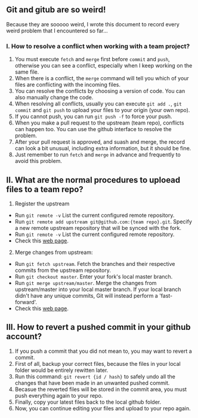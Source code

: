 ## Git and gitub are so weird!

Because they are sooooo weird, I wrote this document to record every weird problem that I encountered so far...


### I. How to resolve a conflict when working with a team project?
1. You must execute `fetch` and `merge` first before `commit` and `push`, otherwise you can see a conflict, especially when I keep working on the same file.
2. When there is a conflict, the `merge` command will tell you which of your files are conflicting with the incoming files.
3. You can resolve the conflicts by choosing a version of code. You can also manually change the code.
4. When resolving all conflicts, usually you can execute `git add .`, `git commit` and `git push` to upload your files to your origin (your own repo).
5. If you cannot push, you can run `git push -f` to force your push.
6. When you make a pull request to the upstream (team repo), conflicts can happen too. You can use the github interface to resolve the problem.
7. After your pull request is approved, and suash and merge, the record can look a bit unusual, including extra information, but it should be fine.
8. Just remember to run `fetch` and `merge` in advance and frequently to avoid this problem.


## II. What are the normal procedures to uploead files to a team repo?
1. Register the upstream
- Run `git remote -v` List the current configured remote repository.
- Run `git remote add upstream git@github.com:{team repo}.git`. Specify a new remote upstream repository that will be synced with the fork.
- Run `git remote -v` List the current configured remote repository.
- Check this [web page](https://help.github.com/articles/configuring-a-remote-for-a-fork/).
2. Merge changes from upstream:
- Run `git fetch upstream`. Fetch the branches and their respective commits from the upstream repository.
- Run `git checkout master`. Enter your fork's local master branch.
- Run `git merge upstream/master`. Merge the changes from upstream/master into your local master branch. If your local branch didn't have any unique commits, Git will instead perform a 'fast-forward'.
- Check this [web page](https://help.github.com/articles/syncing-a-fork/).


## III. How to revert a pushed commit in your github account?
1. If you push a commit that you did not mean to, you may want to revert a commit.
2. First of all, backup your correct files, because the files in your local folder would be entirely rewitten later.
2. Run this command: `git revert {id / hash}` to safely undo all the changes that have been made in an unwanted pushed commit.
3. Becasue the reverted files will be stored in the commit area, you must push everything again to your repo.
4. Finally, copy your latest files back to the local github folder.
5. Now, you can continue editing your files and upload to your repo again.
